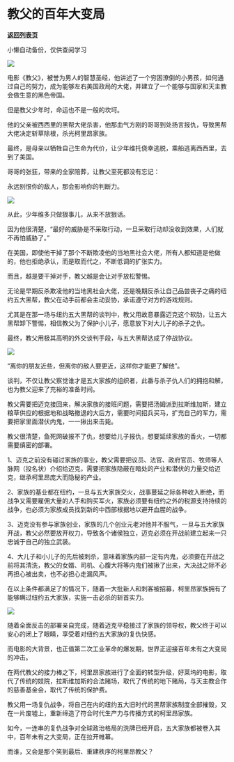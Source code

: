 # 教父的百年大变局

[**返回列表页**](/gzh/政事堂2019)

小懒自动备份，仅供查阅学习

![](https://mmbiz.qpic.cn/mmbiz_png/rxhS23yu8cPjBHJYYxsq9ugkvcgOUicibSQ2IoBiarmVBVffFensphlABpe4UhlkV0cpI85DOLA0F4bCSww6Hr2ibQ/640?wx_fmt=png)

电影《教父》，被誉为男人的智慧圣经，他讲述了一个穷困潦倒的小男孩，如何通过自己的努力，成为能够左右美国政局的大佬，并建立了一个能够与国家和天主教会做生意的黑色帝国。  

但是教父少年时，命运也不是一般的坎坷。  

他的父亲被西西里的黑帮大佬杀害，他那血气方刚的哥哥到处扬言报仇，导致黑帮大佬决定斩草除根，杀光柯里昂家族。  

最终，是母亲以牺牲自己生命为代价，让少年维托侥幸逃脱，乘船逃离西西里，去到了美国。

哥哥的张狂，带来的全家陪葬，让教父至死都没有忘记：

永远别恨你的敌人，那会影响你的判断力。

![](https://mmbiz.qpic.cn/mmbiz_jpg/rxhS23yu8cPjBHJYYxsq9ugkvcgOUicibSbVkOiaQmT6gicX9nM9aVWInCbPTuic74WIpPtrZjGuy5Jq4BNwXlQjabQ/640?wx_fmt=jpeg)

从此，少年维多只做狠事儿，从来不放狠话。

因为他很清楚，“最好的威胁是不采取行动，一旦采取行动却没收到效果，人们就不再怕威胁了。”

在美国，即使他干掉了那个不断欺凌他的当地黑社会大佬，所有人都知道是他做的，他也拒绝承认，而是取而代之，不断低调的扩张实力。

而且，越是要干掉对手，教父越是会让对手放松警惕。

无论是早期反杀欺凌他的当地黑社会大佬，还是晚期反杀让自己品尝丧子之痛的纽约五大黑帮，教父在动手前都会主动妥协，承诺遵守对方的游戏规则。

尤其是在那一场与纽约五大黑帮的谈判中，教父用故意暴露迈克这个软肋，让五大黑帮卸下警惕，相信教父为了保护小儿子，愿意放下对大儿子的杀子之仇。

最终，教父用极其高明的外交谈判手段，与五大黑帮达成了停战协议。

![](https://mmbiz.qpic.cn/mmbiz_png/rxhS23yu8cPjBHJYYxsq9ugkvcgOUicibSuQREMObD3jXKDmG83Pcs6v1ExiaI3AIFTkAuVB8nACsgL1wbyenLkyA/640?wx_fmt=png)

“离你的朋友近些，但离你的敌人要更近，这样你才能更了解他”。

谈判，不仅让教父察觉谁才是五大家族的组织者，此番与杀子仇人们的拥抱和解，也为教父迎来了充裕的准备时间。

教父需要把迈克接回来，解决家族的接班问题，需要把汤姆派到拉斯维加斯，建立粮草供应的根据地和战略撤退的大后方，需要时间招兵买马，扩充自己的军力，需要把家里面潜伏内鬼，一一揪出来击毙。

教父很清楚，鱼死网破报不了仇，想要给儿子报仇，想要延续家族的香火，一切都需要缜密的部署。

1、迈克之前没有碰过家族的事业，教父需要把议员、法官、政府官员、牧师等人脉网（投名状）介绍给迈克，需要把家族隐蔽在暗处的产业和潜伏的力量交给迈克，继承柯里昂庞大而隐秘的产业。

2、家族的基业都在纽约，一旦与五大家族交火，战事蔓延之际各种收入断绝，而战争又需要雇佣大量的人手和购买军火，家族必须要有纽约之外的税源支持持续的战争，也必须为家族成员找到新的中西部根据地以避开血腥的战争。

3、迈克没有参与家族创业，家族的几个创业元老对他并不服气，一旦与五大家族开战，教父必然要放开权力，导致各个诸侯独立，迈克必须在开战前建立起来一只忠诚于自己的独立武装。

4、大儿子和小儿子的先后被刺杀，意味着家族内部一定有内鬼，必须要在开战之前将其清洗，教父的女婿、司机、心腹大将等内鬼们被揪了出来，大决战之际不必再担心被出卖，也不必担心走漏风声。

在以上条件都满足了的情况下，随着一大批新人和刺客被招募，柯里昂家族拥有了能够瞒过纽约五大家族，实施一击必杀的斩首实力。  

![](https://mmbiz.qpic.cn/mmbiz_png/rxhS23yu8cPjBHJYYxsq9ugkvcgOUicibS1oESCRILoyOA2DrXuJRA4CbSepNxCMIqsubZfSib5zgUzbnAubMQFsQ/640?wx_fmt=png)

随着全面反击的部署亲自完成，随着迈克平稳接过了家族的领导权，教父终于可以安心的闭上了眼睛，享受着对纽约五大家族的复仇快感。

而电影的大背景，也正值第二次工业革命的爆发期，世界正迎接百年未有之大变局的冲击。

在两代教父的接力棒之下，柯里昂家族进行了全面的转型升级，好莱坞的电影，取代了传统的妓院，拉斯维加斯的合法赌场，取代了传统的地下赌局，与天主教合作的慈善基金会，取代了传统的保护费。

教父用一场复仇战争，将自己在内的纽约五大旧时代的黑帮家族制度全部摧毁，又在一片废墟上，重新缔造了符合时代生产力与传播方式的柯里昂家族。  

如今，一连串的复仇战争对全球政治格局的洗牌已经开启，五大家族都被卷入其中，百年未有之大变局，正在拉开帷幕。

而谁，又会是那个笑到最后、重建秩序的柯里昂教父？

